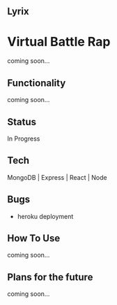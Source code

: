 ## Lyrix 
# Virtual Battle Rap
coming soon...

## Functionality
coming soon...

## Status
In Progress

## Tech
MongoDB | Express | React | Node

## Bugs
- heroku deployment

## How To Use
coming soon...

## Plans for the future
coming soon...